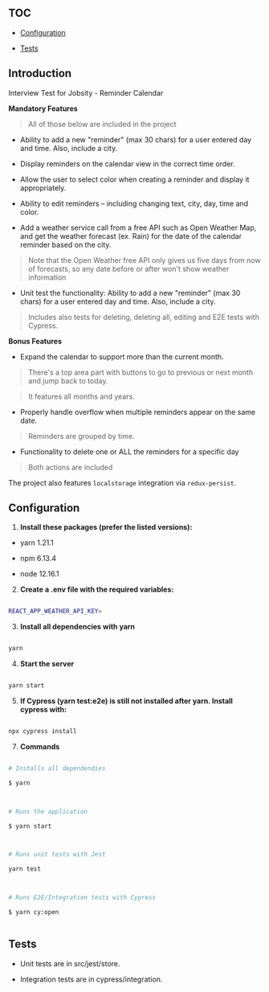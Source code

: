 ## TOC

- [Configuration](#configuration)

- [Tests](#tests)

## Introduction

Interview Test for Jobsity - Reminder Calendar

**Mandatory Features**

> All of those below are included in the project

- Ability to add a new "reminder" (max 30 chars) for a user entered day and time. Also, include a city.

- Display reminders on the calendar view in the correct time order.

- Allow the user to select color when creating a reminder and display it appropriately.

- Ability to edit reminders – including changing text, city, day, time and color.

- Add a weather service call from a free API such as Open Weather Map, and get the weather forecast (ex. Rain) for the date of the calendar reminder based on the city.

> Note that the Open Weather free API only gives us five days from now of forecasts, so any date before or after won't show weather information

- Unit test the functionality: Ability to add a new "reminder" (max 30 chars) for a user entered day and time. Also, include a city.

> Includes also tests for deleting, deleting all, editing and E2E tests with Cypress.

**Bonus Features**

- Expand the calendar to support more than the current month.

> There's a top area part with buttons to go to previous or next month and jump back to today.

> It features all months and years.

- Properly handle overflow when multiple reminders appear on the same date.

> Reminders are grouped by time.

- Functionality to delete one or ALL the reminders for a specific day

> Both actions are included

The project also features `localstorage` integration via `redux-persist`.

## Configuration

1.  **Install these packages (prefer the listed versions):**

- yarn 1.21.1

- npm 6.13.4

- node 12.16.1

2.  **Create a .env file with the required variables:**

```sh

REACT_APP_WEATHER_API_KEY=

```

3.  **Install all dependencies with yarn**

```sh

yarn

```

4.  **Start the server**

```sh

yarn start

```

5.  **If Cypress (yarn test:e2e) is still not installed after yarn. Install cypress with:**

```sh

npx cypress install

```

7.  **Commands**

```bash

# Installs all dependendies

$ yarn



# Runs the application

$ yarn start



# Runs unit tests with Jest

yarn test



# Runs E2E/Integration tests with Cypress

$ yarn cy:open



```

## Tests

- Unit tests are in src/jest/store.

- Integration tests are in cypress/integration.
